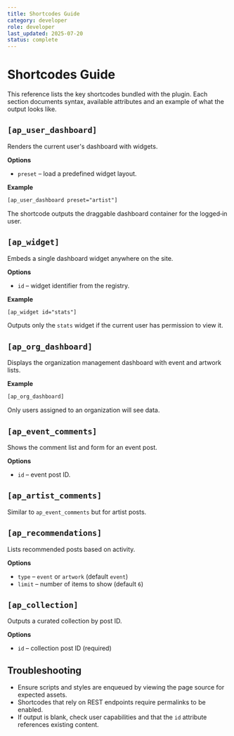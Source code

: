 ```yaml
---
title: Shortcodes Guide
category: developer
role: developer
last_updated: 2025-07-20
status: complete
---
```


# Shortcodes Guide

This reference lists the key shortcodes bundled with the plugin. Each section documents syntax, available attributes and an example of what the output looks like.

## `[ap_user_dashboard]`
Renders the current user's dashboard with widgets.

**Options**
- `preset` – load a predefined widget layout.

**Example**
```html
[ap_user_dashboard preset="artist"]
```
The shortcode outputs the draggable dashboard container for the logged‑in user.

## `[ap_widget]`
Embeds a single dashboard widget anywhere on the site.

**Options**
- `id` – widget identifier from the registry.

**Example**
```html
[ap_widget id="stats"]
```
Outputs only the `stats` widget if the current user has permission to view it.

## `[ap_org_dashboard]`
Displays the organization management dashboard with event and artwork lists.

**Example**
```html
[ap_org_dashboard]
```
Only users assigned to an organization will see data.

## `[ap_event_comments]`
Shows the comment list and form for an event post.

**Options**
- `id` – event post ID.

## `[ap_artist_comments]`
Similar to `ap_event_comments` but for artist posts.

## `[ap_recommendations]`
Lists recommended posts based on activity.

**Options**
- `type` – `event` or `artwork` (default `event`)
- `limit` – number of items to show (default `6`)

## `[ap_collection]`
Outputs a curated collection by post ID.

**Options**
- `id` – collection post ID (required)

## Troubleshooting
- Ensure scripts and styles are enqueued by viewing the page source for expected assets.
- Shortcodes that rely on REST endpoints require permalinks to be enabled.
- If output is blank, check user capabilities and that the `id` attribute references existing content.
